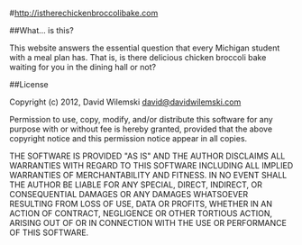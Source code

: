 #http://istherechickenbroccolibake.com

##What... is this?

This website answers the essential question that every Michigan student with a meal plan has. That is, is there delicious chicken broccoli bake waiting for you in the dining hall or not?

##License

Copyright (c) 2012, David Wilemski <david@davidwilemski.com>

Permission to use, copy, modify, and/or distribute this software for any purpose with or without fee is hereby granted, provided that the above copyright notice and this permission notice appear in all copies.

THE SOFTWARE IS PROVIDED "AS IS" AND THE AUTHOR DISCLAIMS ALL WARRANTIES WITH REGARD TO THIS SOFTWARE INCLUDING ALL IMPLIED WARRANTIES OF MERCHANTABILITY AND FITNESS. IN NO EVENT SHALL THE AUTHOR BE LIABLE FOR ANY SPECIAL, DIRECT, INDIRECT, OR CONSEQUENTIAL DAMAGES OR ANY DAMAGES WHATSOEVER RESULTING FROM LOSS OF USE, DATA OR PROFITS, WHETHER IN AN ACTION OF CONTRACT, NEGLIGENCE OR OTHER TORTIOUS ACTION, ARISING OUT OF OR IN CONNECTION WITH THE USE OR PERFORMANCE OF THIS SOFTWARE.
